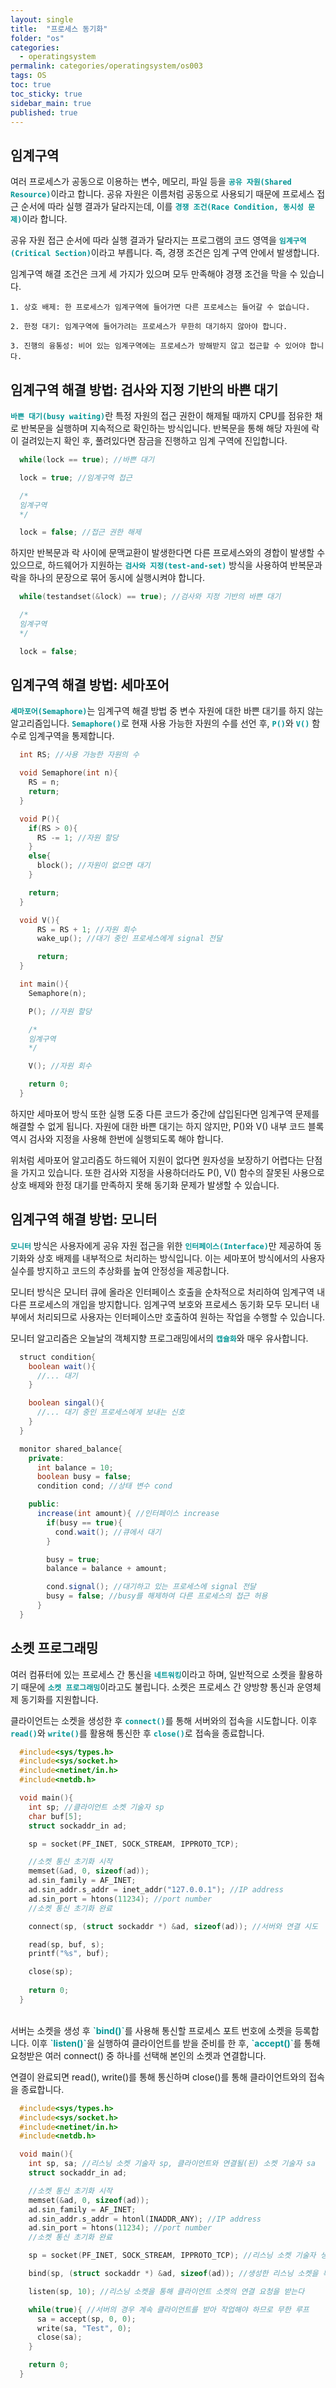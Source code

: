 ```yaml
---
layout: single
title:  "프로세스 동기화"
folder: "os"
categories:
  - operatingsystem
permalink: categories/operatingsystem/os003
tags: OS
toc: true
toc_sticky: true
sidebar_main: true
published: true
---
```


## 임계구역
여러 프로세스가 공동으로 이용하는 변수, 메모리, 파일 등을 <span style="color: rgb(3, 150, 150); font-weight: bold;">`공유 자원(Shared Resource)`</span>이라고 합니다. 공유 자원은 이름처럼 공동으로 사용되기 때문에 프로세스 접근 순서에 따라 실행 결과가 달라지는데, 이를 <span style="color: rgb(3, 150, 150); font-weight: bold;">`경쟁 조건(Race Condition, 동시성 문제)`</span>이라 합니다.

공유 자원 접근 순서에 따라 실행 결과가 달라지는 프로그램의 코드 영역을 <span style="color: rgb(3, 150, 150); font-weight: bold;">`임계구역(Critical Section)`</span>이라고 부릅니다. 즉, 경쟁 조건은 임계 구역 안에서 발생합니다.

임계구역 해결 조건은 크게 세 가지가 있으며 모두 만족해야 경쟁 조건을 막을 수 있습니다.

	1. 상호 배제: 한 프로세스가 임계구역에 들어가면 다른 프로세스는 들어갈 수 없습니다.
    
    2. 한정 대기: 임계구역에 들어가려는 프로세스가 무한히 대기하지 않아야 합니다.
    
	3. 진행의 융통성: 비어 있는 임계구역에는 프로세스가 방해받지 않고 접근할 수 있어야 합니다.

## 임계구역 해결 방법: 검사와 지정 기반의 바쁜 대기
<span style="color: rgb(3, 150, 150); font-weight: bold;">`바쁜 대기(busy waiting)`</span>란 특정 자원의 접근 권한이 해제될 때까지 CPU를 점유한 채로 반복문을 실행하며 지속적으로 확인하는 방식입니다. 반복문을 통해 해당 자원에 락이 걸려있는지 확인 후, 풀려있다면 잠금을 진행하고 임계 구역에 진입합니다.

```c
  while(lock == true); //바쁜 대기

  lock = true; //임계구역 접근

  /*
  임계구역
  */

  lock = false; //접근 권한 해제
```

하지만 반복문과 락 사이에 문맥교환이 발생한다면 다른 프로세스와의 경합이 발생할 수 있으므로, 하드웨어가 지원하는 <span style="color: rgb(3, 150, 150); font-weight: bold;">`검사와 지정(test-and-set)`</span> 방식을 사용하여 반복문과 락을 하나의 문장으로 묶어 동시에 실행시켜야 합니다.

```c
  while(testandset(&lock) == true); //검사와 지정 기반의 바쁜 대기

  /*
  임계구역
  */

  lock = false;
```

## 임계구역 해결 방법: 세마포어
<span style="color: rgb(3, 150, 150); font-weight: bold;">`세마포어(Semaphore)`</span>는 임계구역 해결 방법 중 변수 자원에 대한 바쁜 대기를 하지 않는 알고리즘입니다. <span style="color: rgb(3, 150, 150); font-weight: bold;">`Semaphore()`</span>로 현재 사용 가능한 자원의 수를 선언 후, <span style="color: rgb(3, 150, 150); font-weight: bold;">`P()`</span>와 <span style="color: rgb(3, 150, 150); font-weight: bold;">`V()`</span> 함수로 임계구역을 통제합니다.

```c
  int RS; //사용 가능한 자원의 수

  void Semaphore(int n){
    RS = n;
    return;
  }

  void P(){
    if(RS > 0){
      RS -= 1; //자원 할당
    }
    else{
      block(); //자원이 없으면 대기
    }

    return;
  }

  void V(){
      RS = RS + 1; //자원 회수
      wake_up(); //대기 중인 프로세스에게 signal 전달

      return;
  }

  int main(){
    Semaphore(n);

    P(); //자원 할당

    /*
    임계구역
    */

    V(); //자원 회수

    return 0;
  }
```

하지만 세마포어 방식 또한 실행 도중 다른 코드가 중간에 삽입된다면 임계구역 문제를 해결할 수 없게 됩니다. 자원에 대한 바쁜 대기는 하지 않지만, P()와 V() 내부 코드 블록 역시 검사와 지정을 사용해 한번에 실행되도록 해야 합니다.

위처럼 세마포어 알고리즘도 하드웨어 지원이 없다면 원자성을 보장하기 어렵다는 단점을 가지고 있습니다. 또한 검사와 지정을 사용하더라도 P(), V() 함수의 잘못된 사용으로 상호 배제와 한정 대기를 만족하지 못해 동기화 문제가 발생할 수 있습니다.

## 임계구역 해결 방법: 모니터
<span style="color: rgb(3, 150, 150); font-weight: bold;">`모니터`</span> 방식은 사용자에게 공유 자원 접근을 위한 <span style="color: rgb(3, 150, 150); font-weight: bold;">`인터페이스(Interface)`</span>만 제공하여 동기화와 상호 배제를 내부적으로 처리하는 방식입니다. 이는 세마포어 방식에서의 사용자 실수를 방지하고 코드의 추상화를 높여 안정성을 제공합니다.

모니터 방식은 모니터 큐에 올라온 인터페이스 호출을 순차적으로 처리하여 임계구역 내 다른 프로세스의 개입을 방지합니다. 임계구역 보호와 프로세스 동기화 모두 모니터 내부에서 처리되므로 사용자는 인터페이스만 호출하여 원하는 작업을 수행할 수 있습니다.

모니터 알고리즘은 오늘날의 객체지향 프로그래밍에서의 <span style="color: rgb(3, 150, 150); font-weight: bold;">`캡슐화`</span>와 매우 유사합니다.

```java
  struct condition{
    boolean wait(){
      //... 대기
    }

    boolean singal(){
      //... 대기 중인 프로세스에게 보내는 신호
    }
  }

  monitor shared_balance{
    private:
      int balance = 10;
      boolean busy = false;
      condition cond; //상태 변수 cond

    public:
      increase(int amount){ //인터페이스 increase
        if(busy == true){
          cond.wait(); //큐에서 대기
        }

        busy = true;
        balance = balance + amount;

        cond.signal(); //대기하고 있는 프로세스에 signal 전달
        busy = false; //busy를 해제하여 다른 프로세스의 접근 허용
      }
  }
```

## 소켓 프로그래밍
여러 컴퓨터에 있는 프로세스 간 통신을 <span style="color: rgb(3, 150, 150); font-weight: bold;">`네트워킹`</span>이라고 하며, 일반적으로 소켓을 활용하기 때문에 <span style="color: rgb(3, 150, 150); font-weight: bold;">`소켓 프로그래밍`</span>이라고도 불립니다. 소켓은 프로세스 간 양방향 통신과 운영체제 동기화를 지원합니다.

클라이언트는 소켓을 생성한 후 <span style="color: rgb(3, 150, 150); font-weight: bold;">`connect()`</span>를 통해 서버와의 접속을 시도합니다. 이후 <span style="color: rgb(3, 150, 150); font-weight: bold;">`read()`</span>와 <span style="color: rgb(3, 150, 150); font-weight: bold;">`write()`</span>를 활용해 통신한 후 <span style="color: rgb(3, 150, 150); font-weight: bold;">`close()`</span>로 접속을 종료합니다.

```c
  #include<sys/types.h>
  #include<sys/socket.h>
  #include<netinet/in.h>
  #include<netdb.h>

  void main(){
    int sp; //클라이언트 소켓 기술자 sp
    char buf[5];
    struct sockaddr_in ad;

    sp = socket(PF_INET, SOCK_STREAM, IPPROTO_TCP);

    //소켓 통신 초기화 시작
    memset(&ad, 0, sizeof(ad));
    ad.sin_family = AF_INET;
    ad.sin_addr.s_addr = inet_addr("127.0.0.1"); //IP address
    ad.sin_port = htons(11234); //port number
    //소켓 통신 초기화 완료

    connect(sp, (struct sockaddr *) &ad, sizeof(ad)); //서버와 연결 시도

    read(sp, buf, s);
    printf("%s", buf);

    close(sp);
    
    return 0;
  }
```
<br>
서버는 소켓을 생성 후 <span style="color: rgb(3, 150, 150); font-weight: bold;">`bind()`</span>를 사용해 통신할 프로세스 포트 번호에 소켓을 등록합니다. 이후 <span style="color: rgb(3, 150, 150); font-weight: bold;">`listen()`</span>을 실행하여 클라이언트를 받을 준비를 한 후, <span style="color: rgb(3, 150, 150); font-weight: bold;">`accept()`</span>를 통해 요청받은 여러 connect() 중 하나를 선택해 본인의 소켓과 연결합니다.

연결이 완료되면 read(), write()를 통해 통신하며 close()를 통해 클라이언트와의 접속을 종료합니다.

```c
  #include<sys/types.h>
  #include<sys/socket.h>
  #include<netinet/in.h>
  #include<netdb.h>

  void main(){
    int sp, sa; //리스닝 소켓 기술자 sp, 클라이언트와 연결될(된) 소켓 기술자 sa
    struct sockaddr_in ad;

    //소켓 통신 초기화 시작
    memset(&ad, 0, sizeof(ad));
    ad.sin_family = AF_INET;
    ad.sin_addr.s_addr = htonl(INADDR_ANY); //IP address
    ad.sin_port = htons(11234); //port number
    //소켓 통신 초기화 완료

    sp = socket(PF_INET, SOCK_STREAM, IPPROTO_TCP); //리스닝 소켓 기술자 생성

    bind(sp, (struct sockaddr *) &ad, sizeof(ad)); //생성한 리스닝 소켓을 특정 포트에 등록

    listen(sp, 10); //리스닝 소켓을 통해 클라이언트 소켓의 연결 요청을 받는다

    while(true){ //서버의 경우 계속 클라이언트를 받아 작업해야 하므로 무한 루프
      sa = accept(sp, 0, 0);
      write(sa, "Test", 0);
      close(sa);
    }

    return 0;
  }
```